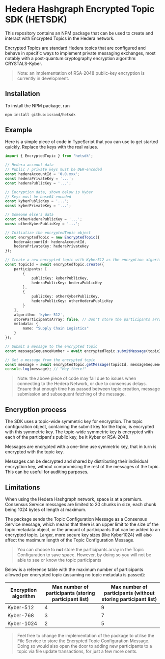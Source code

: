 # Hedera Hashgraph Encrypted Topic SDK (HETSDK)

This repository contains an NPM package that can be used to create and interact with Encrypted Topics in the Hedera network.

Encrypted Topics are standard Hedera topics that are configured and behave in specific ways to implement private messaging exchanges, most notably with a post-quantum cryptography encryption algorithm: CRYSTALS-Kyber.

> Note: an implementation of RSA-2048 public-key encryption is currently in development.
> 
## Installation

To install the NPM package, run

```bash
npm install github:isrand/hetsdk
```

## Example

Here is a simple piece of code in TypeScript that you can use to get started quickly. Replace the keys with the real values.

```typescript
import { EncryptedTopic } from 'hetsdk';

// Hedera account data
// Public / private keys must be DER-encoded
const hederaAccountId = '0.0.xxx';
const hederaPrivateKey = '...';
const hederaPublicKey = '...';

// Encryption data, shown below is Kyber
// Keys must be base64-encoded
const kyberPublicKey = '...';
const kyberPrivateKey = '...';

// Someone else's data
const otherHederaPublicKey = '...';
const otherKyberPublicKey = '...';

// Initialize the encryptedTopic object
const encryptedTopic = new EncryptedTopic({
    hederaAccountId: hederaAccountId,
    hederaPrivateKey: hederaPrivateKey
});

// Create a new encrypted topic with Kyber512 as the encryption algorithm
const topicId = await encryptedTopic.create({
    participants: [
        {
            publicKey: kyberPublicKey,
            hederaPublicKey: hederaPublicKey
        },
        {
            publicKey: otherKyberPublicKey,
            hederaPublicKey: otherHederaPublicKey
        }
    ],
    algorithm: 'kyber-512',
    storeParticipantsArray: false, // Don't store the participants array for space-saving purposes
    metadata: {
        name: "Supply Chain Logistics"
    }
});

// Submit a message to the encrypted topic
const messageSequenceNumber = await encryptedTopic.submitMessage(topicId, 'Hey there!', kyberPrivateKey);

// Get a message from the encrypted topic
const message = await encryptedTopic.getMessage(topicId, messageSequenceNumber, kyberPrivateKey);
console.log(message); // "Hey there!"
```

> Note: the above piece of code may fail due to issues when connecting to the Hedera Network, or due to consensus delays. Ensure that enough time has passed between topic creation, message submission and subsequent fetching of the message.

## Encryption process

The SDK uses a topic-wide symmetric key for encryption. The topic configuration object, containing the submit key for the topic, is encrypted with this symmetric key. The topic-wide symmetric key is encrypted with each of the participant's public key, be it Kyber or RSA-2048.

Messages are encrypted with a one-time use symmetric key, that in turn is encrypted with the topic key.

Messages can be decrypted and shared by distributing their individual encryption key, without compromising the rest of the messages of the topic. This can be useful for auditing purposes.


## Limitations

When using the Hedera Hashgraph network, space is at a premium. Consensus Service messages are limited to 20 chunks in size, each chunk being 1024 bytes of length at maximum.

The package sends the Topic Configuration Message as a Consensus Service message, which means that there is an upper limit to the size of the topic metadata object, or the amount of participants that can be added to an encrypted topic.
Larger, more secure key sizes (like Kyber1024) will also affect the maximum length of the Topic Configuration Message.

> You can choose to **not** store the participants array in the Topic Configuration to save space. However, by doing so you will not be able to see or know the topic participants


Below is a reference table with the maximum number of participants allowed per encrypted topic (assuming no topic metadata is passed):

| Encryption algorithm | Max number of participants (storing participant list) | Max number of participants (without storing participant list) |
|----------------------|-------------------------------------------------------|---------------------------------------------------------------|
| Kyber-512            | 4                                                     | 9                                                             |
| Kyber-768            | 3                                                     | 7                                                             |
| Kyber-1024           | 2                                                     | 5                                                             |

> Feel free to change the implementation of the package to utilise the File Service to store the Encrypted Topic Configuration Message. Doing so would also open the door to adding new participants to a topic via file update transactions, for just a few more cents.
